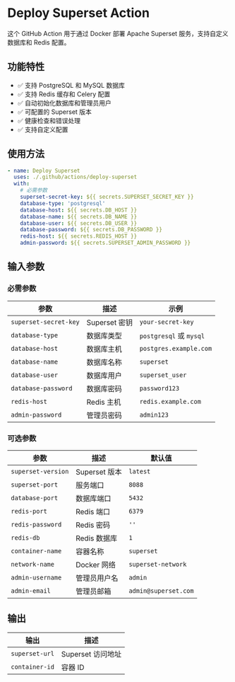 # Deploy Superset Action

这个 GitHub Action 用于通过 Docker 部署 Apache Superset 服务，支持自定义数据库和 Redis 配置。

## 功能特性

- ✅ 支持 PostgreSQL 和 MySQL 数据库
- ✅ 支持 Redis 缓存和 Celery 配置
- ✅ 自动初始化数据库和管理员用户
- ✅ 可配置的 Superset 版本
- ✅ 健康检查和错误处理
- ✅ 支持自定义配置

## 使用方法

```yaml
- name: Deploy Superset
  uses: ./.github/actions/deploy-superset
  with:
    # 必需参数
    superset-secret-key: ${{ secrets.SUPERSET_SECRET_KEY }}
    database-type: 'postgresql'
    database-host: ${{ secrets.DB_HOST }}
    database-name: ${{ secrets.DB_NAME }}
    database-user: ${{ secrets.DB_USER }}
    database-password: ${{ secrets.DB_PASSWORD }}
    redis-host: ${{ secrets.REDIS_HOST }}
    admin-password: ${{ secrets.SUPERSET_ADMIN_PASSWORD }}
```

## 输入参数

### 必需参数

| 参数 | 描述 | 示例 |
|------|------|------|
| `superset-secret-key` | Superset 密钥 | `your-secret-key` |
| `database-type` | 数据库类型 | `postgresql` 或 `mysql` |
| `database-host` | 数据库主机 | `postgres.example.com` |
| `database-name` | 数据库名称 | `superset` |
| `database-user` | 数据库用户 | `superset_user` |
| `database-password` | 数据库密码 | `password123` |
| `redis-host` | Redis 主机 | `redis.example.com` |
| `admin-password` | 管理员密码 | `admin123` |

### 可选参数

| 参数 | 描述 | 默认值 |
|------|------|--------|
| `superset-version` | Superset 版本 | `latest` |
| `superset-port` | 服务端口 | `8088` |
| `database-port` | 数据库端口 | `5432` |
| `redis-port` | Redis 端口 | `6379` |
| `redis-password` | Redis 密码 | `''` |
| `redis-db` | Redis 数据库 | `1` |
| `container-name` | 容器名称 | `superset` |
| `network-name` | Docker 网络 | `superset-network` |
| `admin-username` | 管理员用户名 | `admin` |
| `admin-email` | 管理员邮箱 | `admin@superset.com` |

## 输出

| 输出 | 描述 |
|------|------|
| `superset-url` | Superset 访问地址 |
| `container-id` | 容器 ID |

